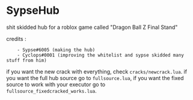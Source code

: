 # SypseHub
shit skidded hub for a roblox game called "Dragon Ball Z Final Stand"

credits : 
```
    - Sypse#6005 (making the hub)
    - Cyclops#0001 (improving the whitelist and sypse skidded many stuff from him)
```
if you want the new crack with everything, check ``cracks/newcrack.lua``.
if you want the full hub source go to ``fullsource.lua``, if you want the fixed source to work with your executor go to ``fullsource_fixedcracked_works.lua``.
